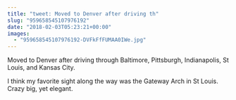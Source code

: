 ```yaml
---
title: "tweet: Moved to Denver after driving th"
slug: "959658545107976192"
date: "2018-02-03T05:23:21+00:00"
images:
  - "959658545107976192-DVFkFfFUMAA0IWe.jpg"
---
```

Moved to Denver after driving through Baltimore, Pittsburgh, Indianapolis, St Louis, and Kansas City.

I think my favorite sight along the way was the Gateway Arch in St Louis. Crazy big, yet elegant. 